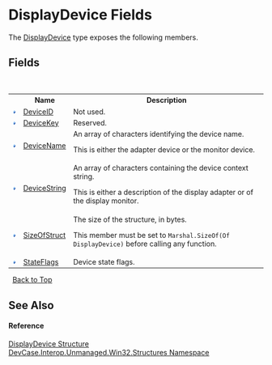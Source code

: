 # DisplayDevice Fields
 

The <a href="T_DevCase_Interop_Unmanaged_Win32_Structures_DisplayDevice">DisplayDevice</a> type exposes the following members.


## Fields
&nbsp;<table><tr><th></th><th>Name</th><th>Description</th></tr><tr><td>![Public field](media/pubfield.gif "Public field")</td><td><a href="F_DevCase_Interop_Unmanaged_Win32_Structures_DisplayDevice_DeviceID">DeviceID</a></td><td>
Not used.</td></tr><tr><td>![Public field](media/pubfield.gif "Public field")</td><td><a href="F_DevCase_Interop_Unmanaged_Win32_Structures_DisplayDevice_DeviceKey">DeviceKey</a></td><td>
Reserved.</td></tr><tr><td>![Public field](media/pubfield.gif "Public field")</td><td><a href="F_DevCase_Interop_Unmanaged_Win32_Structures_DisplayDevice_DeviceName">DeviceName</a></td><td>
An array of characters identifying the device name. 

 This is either the adapter device or the monitor device.</td></tr><tr><td>![Public field](media/pubfield.gif "Public field")</td><td><a href="F_DevCase_Interop_Unmanaged_Win32_Structures_DisplayDevice_DeviceString">DeviceString</a></td><td>
An array of characters containing the device context string. 

 This is either a description of the display adapter or of the display monitor.</td></tr><tr><td>![Public field](media/pubfield.gif "Public field")</td><td><a href="F_DevCase_Interop_Unmanaged_Win32_Structures_DisplayDevice_SizeOfStruct">SizeOfStruct</a></td><td>
The size of the structure, in bytes. 

 This member must be set to `Marshal.SizeOf(Of DisplayDevice)` before calling any function.</td></tr><tr><td>![Public field](media/pubfield.gif "Public field")</td><td><a href="F_DevCase_Interop_Unmanaged_Win32_Structures_DisplayDevice_StateFlags">StateFlags</a></td><td>
Device state flags.</td></tr></table>&nbsp;
<a href="#displaydevice-fields">Back to Top</a>

## See Also


#### Reference
<a href="T_DevCase_Interop_Unmanaged_Win32_Structures_DisplayDevice">DisplayDevice Structure</a><br /><a href="N_DevCase_Interop_Unmanaged_Win32_Structures">DevCase.Interop.Unmanaged.Win32.Structures Namespace</a><br />